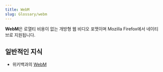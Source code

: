 ```yaml
---
title: WebM
slug: Glossary/webm
---
```


**WebM**은 로열티 비용이 없는 개방형 웹 비디오 포맷이며 Mozilla Firefox에서 네이티브로 지원됩니다.

## 일반적인 지식

- 위키백과의 [WebM](https://ko.wikipedia.org/wiki/WebM)
